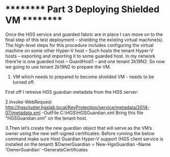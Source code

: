 # ******** Part 3 Deploying Shielded VM ********

Once the HGS service and guarded fabric are in place I can move on to the final step of this test deployment – shielding the existing virtual machine(s). 
The high-level steps for this procedure includes configuring the virtual machine on some other Hyper-V host – 
Such hosts the tenant Hyper-V hosts – exporting and importing it to some guarded host. 
In my network there’re is one guarded host – GuardHost1 – and one tenant 2k19N2. 
So now we going to use tenant 2k19N2 to prepare the VM.

1. VM which needs to prepared to become shielded VM - needs to be turned off.

First off I retreive HGS guardian metadata from the HGS server:

2.Invoke-WebRequest http://hgscluster.hgslab.local/KeyProtection/service/metadata/2014-07/metadata.xml -OutFile C:\HGS\HGSGuardian.xml
Bring this file "HGSGuardian.xml" on the tenant host.

3.Then let’s create the new guardian object that will serve as the VM’s owner using the new self-signed certificates:
Before running the below command make sure Host Guardian Hyper-V support (HGS client service is installed on the tenant)
$OwnerGuardian = New-HgsGuardian –Name ‘OwnerGuardian’ –GenerateCertificates


